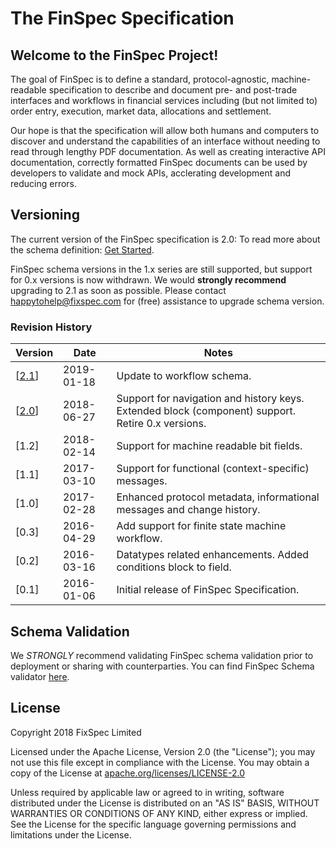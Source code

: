 # The FinSpec Specification

## Welcome to the FinSpec Project!

The goal of FinSpec is to define a standard, protocol-agnostic, machine-readable specification to describe and document pre- and post-trade interfaces and workflows in financial services including (but not limited to) order entry, execution, market data, allocations and settlement.

Our hope is that the specification will allow both humans and computers to discover and understand the capabilities of an interface without needing to read through lengthy PDF documentation.  As well as creating interactive API documentation, correctly formatted FinSpec documents can be used by developers to validate and mock APIs, acclerating development and reducing errors.

## Versioning

The current version of the FinSpec specification is 2.0: To read more about the schema definition: [Get Started](https://github.com/finspec/finspec-spec/blob/master/schemas/v2.0/schema.json).

FinSpec schema versions in the 1.x series are still supported, but support for 0.x versions is now withdrawn. We would **strongly recommend** upgrading to 2.1 as soon as possible. Please contact happytohelp@fixspec.com for (free) assistance to upgrade schema version.

### Revision History

Version | Date | Notes
--- | --- | ---
[[2.1](https://github.com/finspec/finspec-spec/blob/master/schemas/v2.1/schema.json)] | 2019-01-18 | Update to workflow schema.
[[2.0](https://github.com/finspec/finspec-spec/blob/master/schemas/v2.0/schema.json)] | 2018-06-27 | Support for navigation and history keys. Extended block (component) support. Retire 0.x versions.
[1.2] | 2018-02-14 | Support for machine readable bit fields.
[1.1] | 2017-03-10 | Support for functional (context-specific) messages.
[1.0] | 2017-02-28 | Enhanced protocol metadata, informational messages and change history.
[0.3] | 2016-04-29 | Add support for finite state machine workflow.
[0.2] | 2016-03-16 | Datatypes related enhancements. Added conditions block to field.
[0.1] | 2016-01-06 | Initial release of FinSpec Specification.

## Schema Validation

We *STRONGLY* recommend validating FinSpec schema validation prior to deployment or sharing with counterparties. You can find FinSpec Schema validator [here](https://github.com/finspec/finspec-validator).

## License

Copyright 2018 FixSpec Limited

Licensed under the Apache License, Version 2.0 (the "License");
you may not use this file except in compliance with the License.
You may obtain a copy of the License at [apache.org/licenses/LICENSE-2.0](http://www.apache.org/licenses/LICENSE-2.0)

Unless required by applicable law or agreed to in writing, software
distributed under the License is distributed on an "AS IS" BASIS,
WITHOUT WARRANTIES OR CONDITIONS OF ANY KIND, either express or implied.
See the License for the specific language governing permissions and
limitations under the License.
